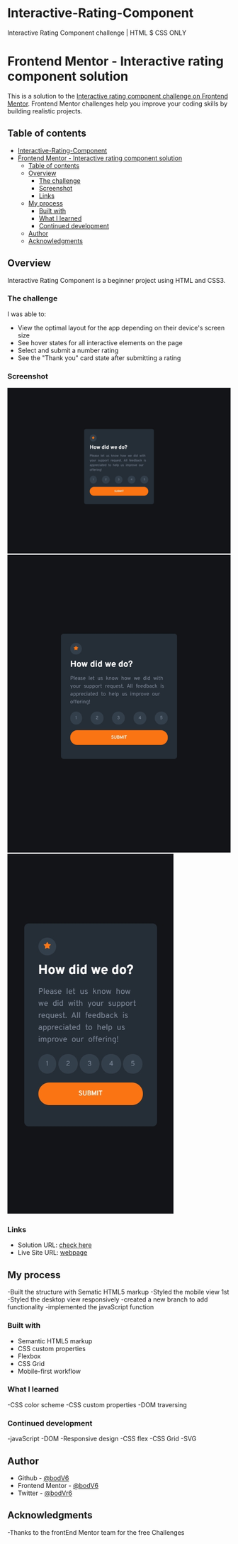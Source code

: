 # Interactive-Rating-Component
Interactive Rating Component challenge | HTML $ CSS ONLY

# Frontend Mentor - Interactive rating component solution

This is a solution to the [Interactive rating component challenge on Frontend Mentor](https://www.frontendmentor.io/challenges/interactive-rating-component-koxpeBUmI). Frontend Mentor challenges help you improve your coding skills by building realistic projects. 

## Table of contents

- [Interactive-Rating-Component](#interactive-rating-component)
- [Frontend Mentor - Interactive rating component solution](#frontend-mentor---interactive-rating-component-solution)
  - [Table of contents](#table-of-contents)
  - [Overview](#overview)
    - [The challenge](#the-challenge)
    - [Screenshot](#screenshot)
    - [Links](#links)
  - [My process](#my-process)
    - [Built with](#built-with)
    - [What I learned](#what-i-learned)
    - [Continued development](#continued-development)
  - [Author](#author)
  - [Acknowledgments](#acknowledgments)



## Overview

Interactive Rating Component is a beginner project using HTML and CSS3.

### The challenge

I was able to:

- View the optimal layout for the app depending on their device's screen size
- See hover states for all interactive elements on the page
- Select and submit a number rating
- See the "Thank you" card state after submitting a rating

### Screenshot

![](./images/127%20-%20Generic%20Laptop%20-%202023-8-2%20at%209.18.16%20PM.jpg)
![](./images/127%20-%20iPad%20-%202023-8-2%20at%209.18.14%20PM.jpg)
![](./images/127%20-%20iPhone%20X%20-%202023-8-2%20at%209.18.06%20PM.jpg)



### Links

- Solution URL: [check here](https://your-solution-url.com)
- Live Site URL: [webpage](https://your-live-site-url.com)

## My process

-Built the structure with Sematic HTML5 markup
-Styled the mobile view 1st
-Styled the desktop view responsively
-created a new branch to add functionality
-implemented the javaScript function


### Built with

- Semantic HTML5 markup
- CSS custom properties
- Flexbox
- CSS Grid
- Mobile-first workflow


### What I learned

-CSS color scheme
-CSS custom properties
-DOM traversing


### Continued development

-javaScript
-DOM
-Responsive design
-CSS flex
-CSS Grid
-SVG


## Author

- Github - [@bodV6](https://github.com/bodV6)
- Frontend Mentor - [@bodV6](https://www.frontendmentor.io/profile/bodV6)
- Twitter - [@bodVr6](https://www.twitter.com/bodVr6)


## Acknowledgments

-Thanks to the frontEnd Mentor team for the free Challenges
